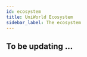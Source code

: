 ```yaml
---
id: ecosystem
title: UniWorld Ecosystem
sidebar_label: The ecosystem
---
```




## To be updating ...
